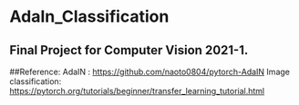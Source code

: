 # AdaIn_Classification

## Final Project for Computer Vision 2021-1.

##Reference: 
AdaIN : https://github.com/naoto0804/pytorch-AdaIN
Image classification: https://pytorch.org/tutorials/beginner/transfer_learning_tutorial.html
